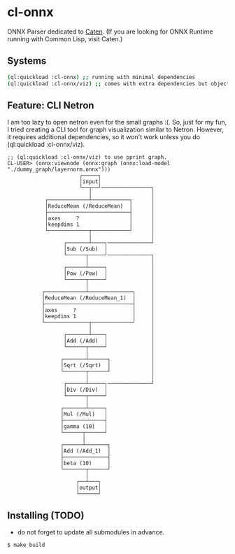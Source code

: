 # cl-onnx

ONNX Parser dedicated to [Caten](https://github.com/hikettei/Caten). (If you are looking for ONNX Runtime running with Common Lisp, visit Caten.)

## Systems

``` sh
(ql:quickload :cl-onnx) ;; running with minimal dependencies
(ql:quickload :cl-onnx/viz) ;; comes with extra dependencies but objects are displayed in more readable format.
```

## Feature: CLI Netron

I am too lazy to open netron even for the small graphs :(. So, just for my fun, I tried creating a CLI tool for graph visualization similar to Netron. However, it requires additional dependencies, so it won't work unless you do (ql:quickload :cl-onnx/viz).

```
;; (ql:quickload :cl-onnx/viz) to use pprint graph.
CL-USER> (onnx:viewnode (onnx:graph (onnx:load-model "./dummy_graph/layernorm.onnx")))
                       ┌─────┐                       
                       │input│                       
                       └──┬──┘────────────────┐      
                          │                   │      
            ┌─────────────┴────────────┐      │      
            │ReduceMean (/ReduceMean)  │      │      
            ├──────────────────────────┤      │      
            │axes     ?                │      │      
            │keepdims 1                │      │      
            └─────────────┬────────────┘      │      
                          │                   │      
                  ┌───────┴────┐──────────────┘      
                  │Sub (/Sub)  │                     
                  └──────┬─────┘──────────────┐      
                         │                    │      
                  ┌──────┴─────┐              │      
                  │Pow (/Pow)  │              │      
                  └──────┬─────┘              │      
                         │                    │      
           ┌─────────────┴──────────────┐     │      
           │ReduceMean (/ReduceMean_1)  │     │      
           ├────────────────────────────┤     │      
           │axes     ?                  │     │      
           │keepdims 1                  │     │      
           └──────────────┬─────────────┘     │      
                          │                   │      
                  ┌───────┴────┐              │      
                  │Add (/Add)  │              │      
                  └──────┬─────┘              │      
                         │                    │      
                 ┌───────┴──────┐             │      
                 │Sqrt (/Sqrt)  │             │      
                 └───────┬──────┘             │      
                         │                    │      
                  ┌──────┴─────┐──────────────┘      
                  │Div (/Div)  │                     
                  └──────┬─────┘                     
                         │                           
                 ┌───────┴─────┐                     
                 │Mul (/Mul)   │                     
                 ├─────────────┤                     
                 │gamma (10)   │                     
                 └──────┬──────┘                    
                        │                            
                 ┌──────┴───────┐                    
                 │Add (/Add_1)  │                    
                 ├──────────────┤                    
                 │beta (10)     │                    
                 └───────┬──────┘                    
                         │                           
                      ┌──┴───┐                       
                      │output│                       
                      └──────┘
```

## Installing (TODO)

- do not forget to update all submodules in advance.

```sh
$ make build
```

